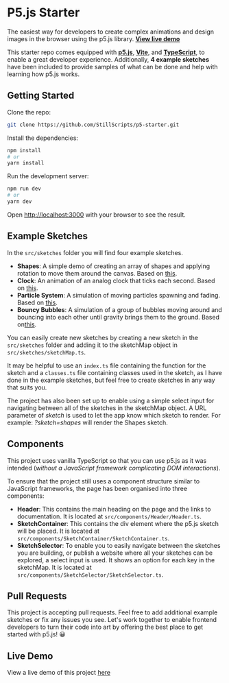 # P5.js Starter

The easiest way for developers to create complex animations and design images in the browser using the p5.js library. [**View live demo**](https://unrivaled-melomakarona-070349.netlify.app/?sketch=rotating-shapes)

This starter repo comes equipped with [**p5.js**](https://p5js.org/), [**Vite**](https://vitejs.dev/), and [**TypeScript**](https://www.typescriptlang.org/), to enable a great developer experience. Additionally, **4 example sketches** have been included to provide samples of what can be done and help with learning how p5.js works. 

## Getting Started

Clone the repo: 

```bash
git clone https://github.com/StillScripts/p5-starter.git
```

Install the dependencies:
```bash
npm install
# or 
yarn install
```

Run the development server:

```bash
npm run dev
# or
yarn dev
```

Open [http://localhost:3000](http://localhost:3000) with your browser to see the result.


## Example Sketches

In the `src/sketches` folder you will find four example sketches.
- **Shapes**: A simple demo of creating an array of shapes and applying rotation to move them around the canvas. Based on [this](https://p5js.org/examples/form-regular-polygon.html).
- **Clock**: An animation of an analog clock that ticks each second. Based on [this](https://p5js.org/examples/input-clock.html).
- **Particle System**: A simulation of moving particles spawning and fading. Based on [this](https://p5js.org/examples/simulate-particle-system.html).
- **Bouncy Bubbles**: A simulation of a group of bubbles moving around and bouncing into each other until gravity brings them to the ground. Based on[this](https://p5js.org/examples/motion-bouncy-bubbles.html).


You can easily create new sketches by creating a new sketch in the `src/sketches` folder and adding it to the sketchMap object in `src/sketches/sketchMap.ts`. 

It may be helpful to use an `index.ts` file containing the function for the sketch and a `classes.ts` file containing classes used in the sketch, as I have done in the example sketches, but feel free to create sketches in any way that suits you.

The project has also been set up to enable using a simple select input for navigating between all of the sketches in the sketchMap object. A URL parameter of *sketch* is used to let the app know which sketch to render. For example: *?sketch=shapes* will render the Shapes sketch.

## Components
This project uses vanilla TypeScript so that you can use p5.js as it was intended (*without a JavaScript framework complicating DOM interactions*). 

To ensure that the project still uses a component structure similar to JavaScript frameworks, the page has been organised into three components: 
- **Header**: This contains the main heading on the page and the links to documentation. It is located at `src/components/Header/Header.ts`.
- **SketchContainer**: This contains the div element where the p5.js sketch will be placed. It is located at `src/components/SketchContainer/SketchContainer.ts`.
- **SketchSelector**: To enable you to easily navigate between the sketches you are building, or publish a website where all your sketches can be explored, a select input is used. It shows an option for each key in the sketchMap. It is located at `src/components/SketchSelector/SketchSelector.ts`.

## Pull Requests
This project is accepting pull requests. Feel free to add additional example sketches or fix any issues you see. Let's work together to enable frontend developers to turn their code into art by offering the best place to get started with p5.js! :grinning: 

## Live Demo
View a live demo of this project [here](https://unrivaled-melomakarona-070349.netlify.app/?sketch=rotating-shapes) 
